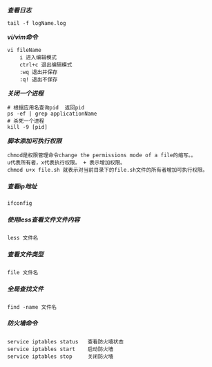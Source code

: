 ***查看日志***

`tail -f logName.log`

***vi/vim命令***

```
vi fileName
	i 进入编辑模式
	ctrl+c 退出编辑模式
	:wq 退出并保存
	:q! 退出不保存
```

***关闭一个进程***

```
# 根据应用名查询pid  返回pid
ps -ef | grep applicationName
# 杀死一个进程
kill -9 [pid]
```

***脚本添加可执行权限***

```
chmod是权限管理命令change the permissions mode of a file的缩写。。
u代表所有者，x代表执行权限。 + 表示增加权限。
chmod u+x file.sh 就表示对当前目录下的file.sh文件的所有者增加可执行权限。
```

##### 查看ip地址

`ifconfig`

##### 使用less查看文件文件内容

`less 文件名`

##### 查看文件类型

`file 文件名`

##### 全局查找文件

 `find -name 文件名`

#####  防火墙命令

```
service iptables status   查看防火墙状态 
service iptables start    启动防火墙
service iptables stop     关闭防火墙
```

